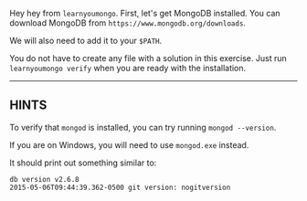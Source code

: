 Hey hey from `learnyoumongo`. First, let's get MongoDB installed.
You can download MongoDB from `https://www.mongodb.org/downloads`.

We will also need to add it to your `$PATH`.

You do not have to create any file with a solution in this exercise.
Just run `learnyoumongo verify` when you are ready with the installation.

-----------------------------------------------------------
## HINTS

To verify that `mongod` is installed, you can try running `mongod --version`.

If you are on Windows, you will need to use `mongod.exe` instead.

It should print out something similar to:

```
db version v2.6.8
2015-05-06T09:44:39.362-0500 git version: nogitversion
```
